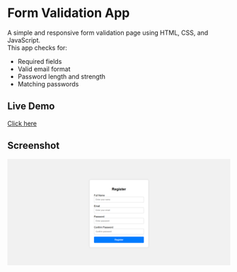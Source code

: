 # Form Validation App

A simple and responsive form validation page using HTML, CSS, and JavaScript.  
This app checks for:
- Required fields
- Valid email format
- Password length and strength
- Matching passwords

## Live Demo
[Click here](https://snehamp12.github.io/form-validation-app/)

## Screenshot
![Preview](screenshot.png)
